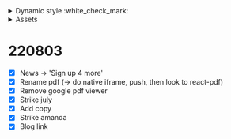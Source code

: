 <details>
  <summary>
    Dynamic style :white_check_mark:
  </summary>
  
  ---
  Considering redoing the CSS with the following flow.
  
  Dynamic styles manually adding and removing classes got very tired quickly.
  - Static CSS files are served containing sitewide settings and are referenced in html.
  - Sets of page-specific selectors are defined inline with [garden](https://github.com/noprompt/garden/).
  - Html head contains an empty style tag with id e.g `page-style`, placed after external sheets
  - Route is changed. New content is mounted. The style tag is unmounted and re-mounted with the content specific to the page. I am only wondering whether page updates will work

  I think styles should be organized on their respective views pages. `kees.c08.views.fishtank/styles`, `kees.c08.views.fishtank/html`.
 
  ---
</details>

<details>
  <summary>
    Assets
  </summary>

Large assets (needing persistent storage) will be outsourced from the repo.

This is due to github file size limits and privacy, not putting people's content in a clone-able repo.

The main downside is this will require maintaining asset URLS manually, no big deal
</details>


# 220803
- [x] News -> 'Sign up 4 more'
- [x] Rename pdf (-> do native iframe, push, then look to react-pdf)
- [x] Remove google pdf viewer
- [x] Strike july
- [x] Add copy
- [x] Strike amanda
- [x] Blog link
